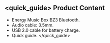 ## <quick_guide> Product Content

- Energy Music Box BZ3 Bluetooth.
- Audio cable: 3.5mm.
- USB 2.0 cable for battery charge.
- Quick guide.
</quick_guide>
